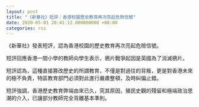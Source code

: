 ```yaml
---
layout: post
title: "《新華社》短評：香港校園歷史教育再次亮起危險信號"
date: 2020-05-01 20:41:12.000000000 +08:00
categories: rss
---
```


《新華社》發表短評，認為香港校園的歷史教育再次亮起危險信號。

短評回應香港一間小學的教師向學生表示，鴉片戰爭起因是英國為了消滅鴉片。

短評認為，這種直接篡改歷史的所謂教育，不僅是對過往的背叛，更是對香港未來的極不負責，特區教育部門必須對此進行嚴肅整頓，及時糾偏止錯。

短評強調，香港歷史教育弊端由來已久，究其原因，殖民史觀的殘留和極端政治思潮的介入，已讓部分教師完全背離基本準則。
